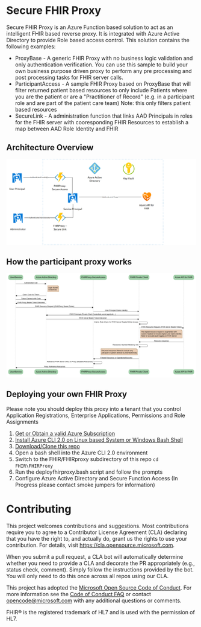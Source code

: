 # Secure FHIR Proxy

Secure FHIR Proxy is an Azure Function based solution to act as an intelligent FHIR based reverse proxy.
It is integrated with Azure Active Directory to provide Role based access control.  This solution contains the following examples:
 + ProxyBase - A generic FHIR Proxy with no business logic validation and only authentication verification. You can use this sample to build your own business purpose driven proxy to perform any pre processing and post processing tasks for FHIR server calls.
 + ParticipantAccess - A sample FHIR Proxy based on ProxyBase that will filter returned patient based resources to only include Patients where you are the patient or are a "Practitioner of Record" (e.g. in a participant role and are part of the patient care team) Note: this only filters patient based resources
 + SecureLink - A administration function that links AAD Principals in roles for the FHIR server with cooresponding FHIR Resources to establish a map between AAD Role Identity and FHIR
## Architecture Overview
![Fhirproxy Arch](fhirproxy_arch.png)

## How the participant proxy works
![F H I R Proxy Seq](FHIRProxy_Seq.png)

## Deploying your own FHIR Proxy

Please note you should deploy this proxy into a tenant that you control Application Registrations, Enterprise Applications, Permissions and Role Assignments

1. [Get or Obtain a valid Azure Subscription](https://azure.microsoft.com/en-us/free/)
2. [Install Azure CLI 2.0 on Linux based System or Windows Bash Shell](https://docs.microsoft.com/en-us/cli/azure/install-azure-cli-apt?view=azure-cli-latest)
3. [Download/Clone this repo](https://github.com/microsoft/health-architectures)
4. Open a bash shell into the Azure CLI 2.0 environment
5. Switch to the FHIR/FHIRproxy subdirectory of this repo ```cd FHIR\FHIRProxy```
6. Run the deployfhirproxy.bash script and follow the prompts
7. Configure Azure Active Directory and Secure Function Access (In Progress please contact smoke jumpers for information)

# Contributing

This project welcomes contributions and suggestions.  Most contributions require you to agree to a
Contributor License Agreement (CLA) declaring that you have the right to, and actually do, grant us
the rights to use your contribution. For details, visit https://cla.opensource.microsoft.com.

When you submit a pull request, a CLA bot will automatically determine whether you need to provide
a CLA and decorate the PR appropriately (e.g., status check, comment). Simply follow the instructions
provided by the bot. You will only need to do this once across all repos using our CLA.

This project has adopted the [Microsoft Open Source Code of Conduct](https://opensource.microsoft.com/codeofconduct/).
For more information see the [Code of Conduct FAQ](https://opensource.microsoft.com/codeofconduct/faq/) or
contact [opencode@microsoft.com](mailto:opencode@microsoft.com) with any additional questions or comments.

FHIR® is the registered trademark of HL7 and is used with the permission of HL7.
